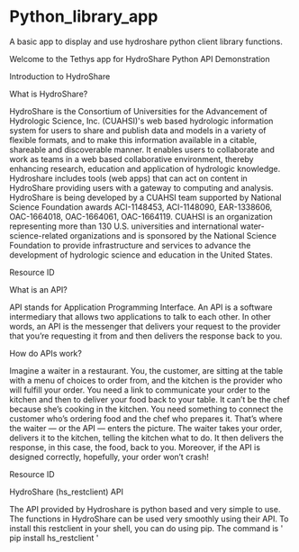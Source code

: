# Python_library_app

A basic app to display and use hydroshare python client library functions.

Welcome to the Tethys app for HydroShare Python API Demonstration

Introduction to HydroShare

What is HydroShare?

HydroShare is the Consortium of Universities for the Advancement of Hydrologic Science, Inc. (CUAHSI)'s web based hydrologic information system for users to share and publish data and models in a variety of flexible formats, and to make this information available in a citable, shareable and discoverable manner. It enables users to collaborate and work as teams in a web based collaborative environment, thereby enhancing research, education and application of hydrologic knowledge. Hydroshare includes tools (web apps) that can act on content in HydroShare providing users with a gateway to computing and analysis. HydroShare is being developed by a CUAHSI team supported by National Science Foundation awards ACI-1148453, ACI-1148090, EAR-1338606, OAC-1664018, OAC-1664061, OAC-1664119. CUAHSI is an organization representing more than 130 U.S. universities and international water-science-related organizations and is sponsored by the National Science Foundation to provide infrastructure and services to advance the development of hydrologic science and education in the United States.

Resource ID

What is an API?

API stands for Application Programming Interface. An API is a software intermediary that allows two applications to talk to each other. In other words, an API is the messenger that delivers your request to the provider that you’re requesting it from and then delivers the response back to you.

How do APIs work?

Imagine a waiter in a restaurant. You, the customer, are sitting at the table with a menu of choices to order from, and the kitchen is the provider who will fulfill your order. You need a link to communicate your order to the kitchen and then to deliver your food back to your table. It can’t be the chef because she’s cooking in the kitchen. You need something to connect the customer who’s ordering food and the chef who prepares it. That’s where the waiter — or the API — enters the picture. The waiter takes your order, delivers it to the kitchen, telling the kitchen what to do. It then delivers the response, in this case, the food, back to you. Moreover, if the API is designed correctly, hopefully, your order won’t crash!

Resource ID

HydroShare (hs_restclient) API

The API provided by Hydroshare is python based and very simple to use. The functions in HydroShare can be used very smoothly using their API. To install this restclient in your shell, you can do using pip. The command is ' pip install hs_restclient '